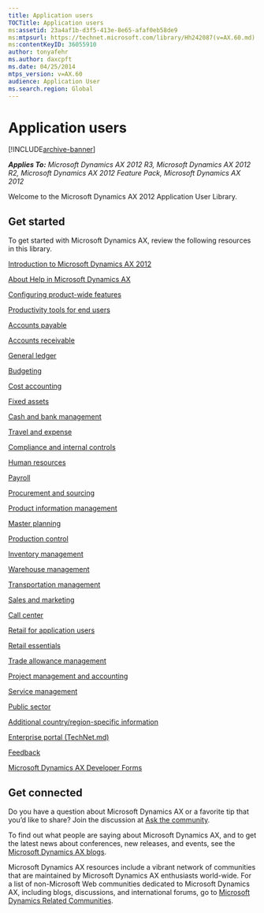 ```yaml
---
title: Application users
TOCTitle: Application users
ms:assetid: 23a4af1b-d3f5-413e-8e65-afaf0eb58de9
ms:mtpsurl: https://technet.microsoft.com/library/Hh242087(v=AX.60.md)
ms:contentKeyID: 36055910
author: tonyafehr
ms.author: daxcpft
ms.date: 04/25/2014
mtps_version: v=AX.60
audience: Application User
ms.search.region: Global
---
```


# Application users 


[!INCLUDE[archive-banner](includes/archive-banner.md)]


_**Applies To:** Microsoft Dynamics AX 2012 R3, Microsoft Dynamics AX 2012 R2, Microsoft Dynamics AX 2012 Feature Pack, Microsoft Dynamics AX 2012_

Welcome to the Microsoft Dynamics AX 2012 Application User Library.

## Get started

To get started with Microsoft Dynamics AX, review the following resources in this library.

[Introduction to Microsoft Dynamics AX 2012](introduction-to-microsoft-dynamics-ax-2012.md)

[About Help in Microsoft Dynamics AX](about-help-in-microsoft-dynamics-ax.md)

[Configuring product-wide features](configuring-product-wide-features.md)

[Productivity tools for end users](productivity-tools-for-end-users.md)

[Accounts payable](accounts-payable.md)

[Accounts receivable](accounts-receivable.md)

[General ledger](general-ledger.md)

[Budgeting](budgeting.md)

[Cost accounting](cost-accounting.md)

[Fixed assets](fixed-assets.md)

[Cash and bank management](cash-and-bank-management.md)

[Travel and expense](travel-and-expense.md)

[Compliance and internal controls](compliance-and-internal-controls.md)

[Human resources](human-resources.md)

[Payroll](payroll.md)

[Procurement and sourcing](procurement-and-sourcing.md)

[Product information management](product-information-management.md)

[Master planning](master-planning.md)

[Production control](production-control.md)

[Inventory management](inventory-management.md)

[Warehouse management](warehouse-management.md)

[Transportation management](transportation-management.md)

[Sales and marketing](sales-and-marketing.md)

[Call center](call-center.md)

[Retail for application users](retail-for-application-users.md)

[Retail essentials](retail-essentials-retail-essentials.md)

[Trade allowance management](trade-allowance-management.md)

[Project management and accounting](project-management-and-accounting.md)

[Service management](service-management.md)

[Public sector](public-sector.md)

[Additional country/region-specific information](additional-country-region-specific-information.md)

[Enterprise portal (TechNet.md)](enterprise-portal-technet.md)

[Feedback](feedback.md)

[Microsoft Dynamics AX Developer Forms](microsoft-dynamics-ax-developer-forms.md)

## Get connected

Do you have a question about Microsoft Dynamics AX or a favorite tip that you’d like to share? Join the discussion at [Ask the community](https://go.microsoft.com/fwlink/?linkid=218298.md).

To find out what people are saying about Microsoft Dynamics AX, and to get the latest news about conferences, new releases, and events, see the [Microsoft Dynamics AX blogs](https://go.microsoft.com/fwlink/?linkid=218306.md).

Microsoft Dynamics AX resources include a vibrant network of communities that are maintained by Microsoft Dynamics AX enthusiasts world-wide. For a list of non-Microsoft Web communities dedicated to Microsoft Dynamics AX, including blogs, discussions, and international forums, go to [Microsoft Dynamics Related Communities](https://go.microsoft.com/fwlink/?linkid=218304.md).

  


